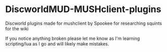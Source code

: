 # DiscworldMUD-MUSHclient-plugins
Discworld plugins made for mushclient by Spookee for researching squints for the wiki

If you notice anything broken please let me know as I'm learning scripting/lua as I go and will likely make mistakes.
